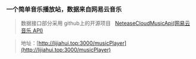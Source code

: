 ﻿### 一个简单音乐播放站，数据来自网易云音乐

> 数据接口部分采用 github上的开源项目   [NeteaseCloudMusicApi(网易云音乐 API)](https://github.com/Binaryify/NeteaseCloudMusicApi#网易云音乐-api)

> 地址：[http://lijiahui.top:3000/musicPlayer](http://lijiahui.top:3000/musicPlayer)
